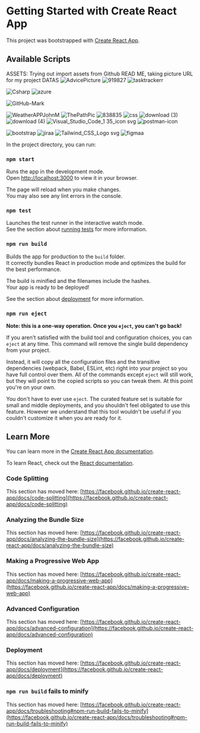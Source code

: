 # Getting Started with Create React App


This project was bootstrapped with [Create React App](https://github.com/facebook/create-react-app).

## Available Scripts
ASSETS: Trying out import assets from Github READ ME, taking picture URL for my project DATAS
![AdvicePicture](https://github.com/jayStackk/magpantayjportfolio/assets/116022052/a73f1842-9f77-480e-8452-c7c97f1934e4)
![919827](https://github.com/jayStackk/magpantayjportfolio/assets/116022052/f280f3c0-152b-4eca-9a9a-7395c18af9c1)
![tasktrackerr](https://github.com/jayStackk/magpantayjportfolio/assets/116022052/53f92ca8-647b-4e4a-97dd-88dcfb072ce8)

![Csharp](https://github.com/jayStackk/magpantayjportfolio/assets/116022052/190a3224-141b-4744-88f3-5de8bfd32635)
![azure](https://github.com/jayStackk/magpantayjportfolio/assets/116022052/f2afb275-e9fb-4225-8ca4-2616eb4f44bd)

![GitHub-Mark](https://github.com/jayStackk/magpantayjportfolio/assets/116022052/bd8a48b5-9dbb-474a-b2c1-10b4948501c6)


![WeatherAPPJohnM](https://github.com/jayStackk/magpantayjportfolio/assets/116022052/8253462e-445d-4585-8aca-a970550a4cc0)
![ThePathPic](https://github.com/jayStackk/magpantayjportfolio/assets/116022052/c97315c8-9a97-4265-a5df-75a9c967409a)
![838835](https://github.com/jayStackk/magpantayjportfolio/assets/116022052/45c5d088-7d81-4a6a-a35b-61611b4467a2)
![css](https://github.com/jayStackk/magpantayjportfolio/assets/116022052/c4d1c569-de4c-475a-9405-3d3378455b11)
![download (3)](https://github.com/jayStackk/magpantayjportfolio/assets/116022052/0138ba06-8eb5-4799-b332-c244bf6f334b)
![download (4)](https://github.com/jayStackk/magpantayjportfolio/assets/116022052/06c815bb-3020-4803-a3be-50b75eb7cb66)
![Visual_Studio_Code_1 35_icon svg](https://github.com/jayStackk/magpantayjportfolio/assets/116022052/0fbe60da-b8b7-4b2f-b5a9-45c182e7b58a)
![postman-icon](https://github.com/jayStackk/magpantayjportfolio/assets/116022052/86db5835-ec63-494a-a675-e9d1d4d4bc62)



![bootstrap](https://github.com/jayStackk/magpantayjportfolio/assets/116022052/add7ef0d-55dd-404a-a742-cdf804dcfa56)
![jiraa](https://github.com/jayStackk/magpantayjportfolio/assets/116022052/714ad396-e346-4893-8da2-18b0c4c39436)
![Tailwind_CSS_Logo svg](https://github.com/jayStackk/magpantayjportfolio/assets/116022052/89e68429-0d30-4c3b-a98d-262e46ed4904)
![figmaa](https://github.com/jayStackk/magpantayjportfolio/assets/116022052/9307e29b-bac6-4b29-88f3-c3dc8c133bb8)


In the project directory, you can run:





### `npm start`

Runs the app in the development mode.\
Open [http://localhost:3000](http://localhost:3000) to view it in your browser.

The page will reload when you make changes.\
You may also see any lint errors in the console.

### `npm test`

Launches the test runner in the interactive watch mode.\
See the section about [running tests](https://facebook.github.io/create-react-app/docs/running-tests) for more information.

### `npm run build`

Builds the app for production to the `build` folder.\
It correctly bundles React in production mode and optimizes the build for the best performance.

The build is minified and the filenames include the hashes.\
Your app is ready to be deployed!

See the section about [deployment](https://facebook.github.io/create-react-app/docs/deployment) for more information.

### `npm run eject`

**Note: this is a one-way operation. Once you `eject`, you can't go back!**

If you aren't satisfied with the build tool and configuration choices, you can `eject` at any time. This command will remove the single build dependency from your project.

Instead, it will copy all the configuration files and the transitive dependencies (webpack, Babel, ESLint, etc) right into your project so you have full control over them. All of the commands except `eject` will still work, but they will point to the copied scripts so you can tweak them. At this point you're on your own.

You don't have to ever use `eject`. The curated feature set is suitable for small and middle deployments, and you shouldn't feel obligated to use this feature. However we understand that this tool wouldn't be useful if you couldn't customize it when you are ready for it.

## Learn More

You can learn more in the [Create React App documentation](https://facebook.github.io/create-react-app/docs/getting-started).

To learn React, check out the [React documentation](https://reactjs.org/).

### Code Splitting

This section has moved here: [https://facebook.github.io/create-react-app/docs/code-splitting](https://facebook.github.io/create-react-app/docs/code-splitting)

### Analyzing the Bundle Size

This section has moved here: [https://facebook.github.io/create-react-app/docs/analyzing-the-bundle-size](https://facebook.github.io/create-react-app/docs/analyzing-the-bundle-size)

### Making a Progressive Web App

This section has moved here: [https://facebook.github.io/create-react-app/docs/making-a-progressive-web-app](https://facebook.github.io/create-react-app/docs/making-a-progressive-web-app)

### Advanced Configuration

This section has moved here: [https://facebook.github.io/create-react-app/docs/advanced-configuration](https://facebook.github.io/create-react-app/docs/advanced-configuration)

### Deployment

This section has moved here: [https://facebook.github.io/create-react-app/docs/deployment](https://facebook.github.io/create-react-app/docs/deployment)

### `npm run build` fails to minify

This section has moved here: [https://facebook.github.io/create-react-app/docs/troubleshooting#npm-run-build-fails-to-minify](https://facebook.github.io/create-react-app/docs/troubleshooting#npm-run-build-fails-to-minify)

